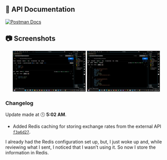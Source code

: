 ## 📄 API Documentation

[![Postman Docs](https://img.shields.io/badge/View%20in-Postman-orange?logo=postman)](https://red-desert-550321.postman.co/workspace/New-Team-Workspace~a9f90c23-2883-4ba5-8478-9b2d23fbe553/collection/42731567-b70c7b32-e6e8-464e-b075-f5e3ecdbcb79?action=share&creator=42731567)

## 📷 Screenshots

<p align="center">
  <img src="https://github.com/Byr4x/Girasol_TechnicalTest/blob/master/docs/images/POST.png" width="45%">
  <img src="https://github.com/Byr4x/Girasol_TechnicalTest/blob/master/docs/images/GET.png" width="45%">
</p>


### Changelog  
Update made at 🕔 **5:02 AM**.
 - Added Redis caching for storing exchange rates from the external API [`f3a6d27`]([https://github.com/user/repo/commit/abc1234](https://github.com/Byr4x/Girasol_TechnicalTest.git)/commit/f3a6d27).

I already had the Redis configuration set up, but, I just woke up and, while reviewing what I sent, I noticed that I wasn’t using it. So now I store the information in Redis.
